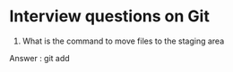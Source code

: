 # Interview questions on Git

1. What is the command to move files to the staging area

Answer : git add <file-name>